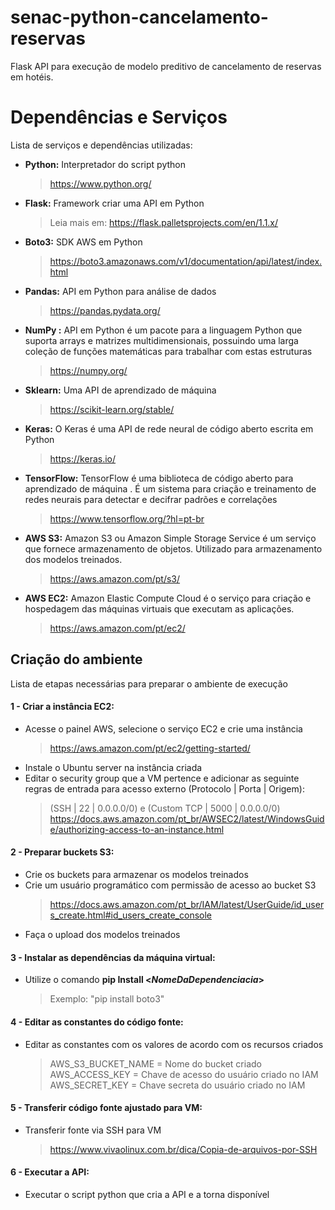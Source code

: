 # senac-python-cancelamento-reservas

Flask API para execução de modelo preditivo de cancelamento de reservas em hotéis.

# Dependências e Serviços

Lista de serviços e dependências utilizadas:

- **Python:** Interpretador do script python
	> https://www.python.org/
	
-  **Flask:** Framework criar uma API em Python
	 > Leia mais em: https://flask.palletsprojects.com/en/1.1.x/

- **Boto3:** SDK AWS em Python
	> https://boto3.amazonaws.com/v1/documentation/api/latest/index.html

- **Pandas:** API em Python para análise de dados
	> https://pandas.pydata.org/

- **NumPy :** API em Python é um pacote para a linguagem Python que suporta arrays e matrizes multidimensionais, possuindo uma larga coleção de funções matemáticas para trabalhar com estas estruturas
	> https://numpy.org/
	
- **Sklearn:** Uma API de aprendizado de máquina
	> https://scikit-learn.org/stable/

- **Keras:** O Keras é uma API de rede neural de código aberto escrita em Python
	> https://keras.io/
	
- **TensorFlow:** TensorFlow é uma biblioteca de código aberto para aprendizado de máquina . É um sistema para criação e treinamento de redes neurais para detectar e decifrar padrões e correlações
	> https://www.tensorflow.org/?hl=pt-br

- **AWS S3:** Amazon S3 ou Amazon Simple Storage Service é um serviço que fornece armazenamento de objetos. Utilizado para armazenamento dos modelos treinados. 
	> https://aws.amazon.com/pt/s3/

- **AWS EC2:** Amazon Elastic Compute Cloud é o serviço para criação e hospedagem das máquinas virtuais que executam as aplicações.
	> https://aws.amazon.com/pt/ec2/

## Criação do ambiente

Lista de etapas necessárias para preparar o ambiente de execução

#### 1 - Criar a instância EC2: 
- Acesse o painel AWS, selecione o serviço EC2 e crie uma instância 
	> https://aws.amazon.com/pt/ec2/getting-started/ 
- Instale o Ubuntu server na instância criada 
- Editar o security group que a VM pertence e adicionar as seguinte regras de entrada para acesso externo (Protocolo | Porta | Origem): 
	> (SSH | 22 | 0.0.0.0/0) e (Custom TCP | 5000 | 0.0.0.0/0)
	> https://docs.aws.amazon.com/pt_br/AWSEC2/latest/WindowsGuide/authorizing-access-to-an-instance.html

#### 2 - Preparar buckets S3: 
- Crie os buckets para armazenar os modelos treinados
- Crie um usuário programático com permissão de acesso ao bucket S3
	> https://docs.aws.amazon.com/pt_br/IAM/latest/UserGuide/id_users_create.html#id_users_create_console
- Faça o upload dos modelos treinados

#### 3 - Instalar as dependências da máquina virtual: 
 - Utilize o comando **pip Install <_NomeDaDependenciacia_>**
	> Exemplo: "pip install boto3"

#### 4 - Editar as constantes do código fonte:
- Editar as constantes com os valores de acordo com os recursos criados
	>  AWS_S3_BUCKET_NAME = Nome do bucket criado 
	>  AWS_ACCESS_KEY = Chave de acesso do usuário criado no IAM
	>  AWS_SECRET_KEY = Chave secreta do usuário criado no IAM 
	
#### 5 - Transferir código fonte ajustado para VM:
- Transferir fonte via SSH para VM
	> https://www.vivaolinux.com.br/dica/Copia-de-arquivos-por-SSH 

#### 6 - Executar a API:
- Executar o script python que cria a API e a torna disponível 
